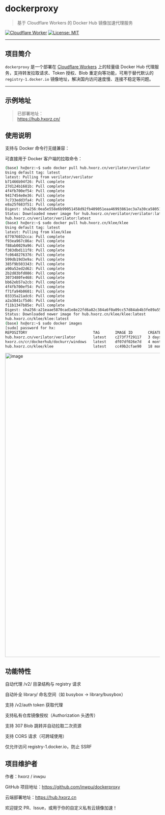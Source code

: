 #  dockerproxy

> 基于 Cloudflare Workers 的 Docker Hub 镜像加速代理服务

[![Cloudflare Worker](https://img.shields.io/badge/Cloudflare-Worker-orange?logo=cloudflare)](https://developers.cloudflare.com/workers/)
[![License: MIT](https://img.shields.io/github/license/inwpu/dockerproxy)](./LICENSE)

---

##  项目简介

`dockerproxy` 是一个部署在 [Cloudflare Workers](https://developers.cloudflare.com/workers/) 上的轻量级 Docker Hub 代理服务，支持转发拉取请求、Token 授权、Blob 重定向等功能，可用于替代默认的 `registry-1.docker.io` 镜像地址，解决国内访问速度慢、连接不稳定等问题。

---

##  示例地址

> 已部署地址：  
> https://hub.hxorz.cn/

## 使用说明

支持与 Docker 命令行无缝兼容：

可直接用于 Docker 客户端的拉取命令：

```bash
(base) hx@orz:~$ sudo docker pull hub.hxorz.cn/verilator/verilator
Using default tag: latest
latest: Pulling from verilator/verilator
b71466b94f26: Pull complete 
27d124b1681b: Pull complete 
4f4fb700ef54: Pull complete 
9417454e0e36: Pull complete 
7c733edd3fa4: Pull complete 
e8a25f683f51: Pull complete 
Digest: sha256:0ea5e558e6b99051458d92fb409051eaa46993861ec3a7a30ca580516c4838f2
Status: Downloaded newer image for hub.hxorz.cn/verilator/verilator:latest
hub.hxorz.cn/verilator/verilator:latest
(base) hx@orz:~$ sudo docker pull hub.hxorz.cn/klee/klee
Using default tag: latest
latest: Pulling from klee/klee
677076032cca: Pull complete 
f93ea967c86a: Pull complete 
f88ab0029a96: Pull complete 
f383dbd111f8: Pull complete 
fc0648276376: Pull complete 
599db19d3e9a: Pull complete 
385f9b503343: Pull complete 
a90a52ed2d62: Pull complete 
2b2d83bfd086: Pull complete 
3073480fe468: Pull complete 
bb62eb57a2cb: Pull complete 
4f4fb700ef54: Pull complete 
f71fa94b0601: Pull complete 
03335a21adc6: Pull complete 
a2a3841cf5d6: Pull complete 
f11b1347b85e: Pull complete 
Digest: sha256:a21eaae5870cad1e8e22fd6a82c384a6f0a09cc57d84ab4b3fe89a55ea684f45
Status: Downloaded newer image for hub.hxorz.cn/klee/klee:latest
hub.hxorz.cn/klee/klee:latest
(base) hx@orz:~$ sudo docker images
[sudo] password for hx: 
REPOSITORY                              TAG       IMAGE ID       CREATED         SIZE
hub.hxorz.cn/verilator/verilator        latest    c273f7f29117   3 days ago      578MB
hxorz.cn/cr/dockerhub/dockurr/windows   latest    df07df026e7d   4 months ago    393MB
hub.hxorz.cn/klee/klee                  latest    cc49b2cfae90   18 months ago
```

<img width="1197" height="990" alt="image" src="https://github.com/user-attachments/assets/c1177594-a2a8-43ff-b762-858701f3f7ef" />

## 功能特性

 自动代理 /v2/ 目录结构与 registry 请求

 自动补全 library/ 命名空间（如 busybox → library/busybox）

 支持 /v2/auth token 获取代理

 支持私有仓库镜像授权（Authorization 头透传）

 支持 307 Blob 跳转并自动拉取二次资源

 支持 CORS 请求（可跨域使用）

 仅允许访问 registry-1.docker.io，防止 SSRF

 ## 项目维护者

作者：hxorz / inwpu

GitHub 项目地址：https://github.com/inwpu/dockerproxy

云端部署地址：https://hub.hxorz.cn

欢迎提交 PR、Issue，或用于你的自定义私有云镜像加速！
